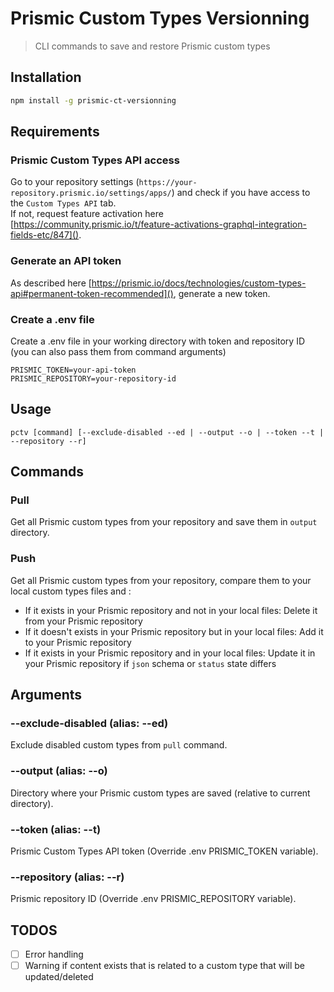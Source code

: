 # Prismic Custom Types Versionning

> CLI commands to save and restore Prismic custom types


## Installation 

```bash
npm install -g prismic-ct-versionning
```



## Requirements

### Prismic Custom Types API access

Go to your repository settings (`https://your-repository.prismic.io/settings/apps/`) and check if you have access to the `Custom Types API` tab.  
If not, request feature activation here [https://community.prismic.io/t/feature-activations-graphql-integration-fields-etc/847]().

### Generate an API token

As described here [https://prismic.io/docs/technologies/custom-types-api#permanent-token-recommended](), generate a new token.

### Create a .env file

Create a .env file in your working directory with token and repository ID (you can also pass them from command arguments)

```
PRISMIC_TOKEN=your-api-token
PRISMIC_REPOSITORY=your-repository-id
```


## Usage

`pctv [command] [--exclude-disabled --ed | --output --o | --token --t | --repository --r]`

## Commands

### Pull

Get all Prismic custom types from your repository and save them in `output` directory.

### Push

Get all Prismic custom types from your repository, compare them to your local custom types files and :

- If it exists in your Prismic repository and not in your local files: Delete it from your Prismic repository
- If it doesn't exists in your Prismic repository but in your local files: Add it to your Prismic repository
- If it exists in your Prismic repository and in your local files: Update it in your Prismic repository if `json` schema or `status` state differs


## Arguments

### --exclude-disabled (alias: --ed)

Exclude disabled custom types from `pull` command.

### --output (alias: --o)

Directory where your Prismic custom types are saved (relative to current directory).

### --token (alias: --t)

Prismic Custom Types API token (Override .env PRISMIC_TOKEN variable).

### --repository (alias: --r)

Prismic repository ID (Override .env PRISMIC_REPOSITORY variable).



## TODOS

- [ ] Error handling
- [ ] Warning if content exists that is related to a custom type that will be updated/deleted 

